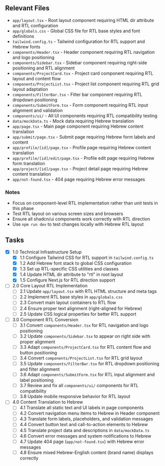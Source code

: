 ## Relevant Files

- `app/layout.tsx` - Root layout component requiring HTML dir attribute and RTL configuration
- `app/globals.css` - Global CSS file for RTL base styles and font definitions
- `tailwind.config.ts` - Tailwind configuration for RTL support and Hebrew fonts
- `components/Header.tsx` - Header component requiring RTL navigation and logo positioning
- `components/Sidebar.tsx` - Sidebar component requiring right-side positioning and RTL alignment
- `components/ProjectCard.tsx` - Project card component requiring RTL layout and content flow
- `components/ProjectList.tsx` - Project list component requiring RTL grid layout adaptation
- `components/FilterBar.tsx` - Filter bar component requiring RTL dropdown positioning
- `components/SubmitForm.tsx` - Form component requiring RTL input alignment and validation
- `components/ui/` - All UI components requiring RTL compatibility testing
- `data/mockData.ts` - Mock data requiring Hebrew translation
- `app/page.tsx` - Main page component requiring Hebrew content translation
- `app/submit/page.tsx` - Submit page requiring Hebrew form labels and content
- `app/profile/[id]/page.tsx` - Profile page requiring Hebrew content translation
- `app/profile/[id]/edit/page.tsx` - Profile edit page requiring Hebrew form translation
- `app/project/[id]/page.tsx` - Project detail page requiring Hebrew content translation
- `app/not-found.tsx` - 404 page requiring Hebrew error messages

### Notes

- Focus on component-level RTL implementation rather than unit tests in this phase
- Test RTL layout on various screen sizes and browsers
- Ensure all shadcn/ui components work correctly with RTL direction
- Use `npm run dev` to test changes locally with Hebrew RTL layout

## Tasks

- [x] 1.0 Technical Infrastructure Setup
  - [x] 1.1 Configure Tailwind CSS for RTL support in `tailwind.config.ts`
  - [x] 1.2 Add Hebrew font stack to global CSS configuration
  - [x] 1.3 Set up RTL-specific CSS utilities and classes
  - [x] 1.4 Update HTML dir attribute to "rtl" in root layout
  - [x] 1.5 Configure Next.js for RTL direction support
- [ ] 2.0 Core Layout RTL Implementation
  - [ ] 2.1 Update `app/layout.tsx` with RTL HTML structure and meta tags
  - [ ] 2.2 Implement RTL base styles in `app/globals.css`
  - [ ] 2.3 Convert main layout containers to RTL flow
  - [ ] 2.4 Ensure proper text alignment (right-aligned for Hebrew)
  - [ ] 2.5 Update CSS logical properties for better RTL support
- [ ] 3.0 Component RTL Conversion
  - [ ] 3.1 Convert `components/Header.tsx` for RTL navigation and logo positioning
  - [ ] 3.2 Update `components/Sidebar.tsx` to appear on right side with proper alignment
  - [ ] 3.3 Adapt `components/ProjectCard.tsx` for RTL content flow and button positioning
  - [ ] 3.4 Convert `components/ProjectList.tsx` for RTL grid layout
  - [ ] 3.5 Update `components/FilterBar.tsx` for RTL dropdown positioning and filter alignment
  - [ ] 3.6 Adapt `components/SubmitForm.tsx` for RTL input alignment and label positioning
  - [ ] 3.7 Review and fix all `components/ui/` components for RTL compatibility
  - [ ] 3.8 Update mobile responsive behavior for RTL layout
- [ ] 4.0 Content Translation to Hebrew
  - [ ] 4.1 Translate all static text and UI labels in page components
  - [ ] 4.2 Convert navigation menu items to Hebrew in Header component
  - [ ] 4.3 Translate form labels, placeholders, and validation messages
  - [ ] 4.4 Convert button text and call-to-action elements to Hebrew
  - [ ] 4.5 Translate project data and descriptions in `data/mockData.ts`
  - [ ] 4.6 Convert error messages and system notifications to Hebrew
  - [ ] 4.7 Update 404 page (`app/not-found.tsx`) with Hebrew error messages
  - [ ] 4.8 Ensure mixed Hebrew-English content (brand name) displays correctly
